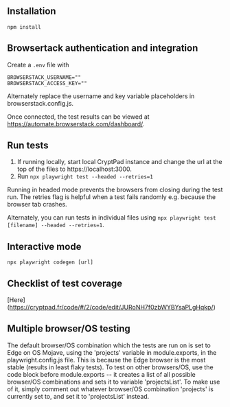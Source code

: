 ## Installation

`npm install`

## Browsertack authentication and integration

Create a `.env` file with

```env
BROWSERSTACK_USERNAME=""
BROWSERSTACK_ACCESS_KEY=""
```

Alternately replace the username and key variable placeholders in browserstack.config.js.

Once connected, the test results can be viewed at https://automate.browserstack.com/dashboard/.

## Run tests

1. If running locally, start local CryptPad instance and change the url at the top of the files to https://localhost:3000.
2. Run `npx playwright test --headed --retries=1`

Running in headed mode prevents the browsers from closing during the test run.
The retries flag is helpful when a test fails randomly e.g. because the browser tab crashes. 

Alternately, you can run tests in individual files using `npx playwright test [filename] --headed --retries=1`.

## Interactive mode

`npx playwright codegen [url]`

## Checklist of test coverage 

[Here] (https://cryptpad.fr/code/#/2/code/edit/JURoNH7f0zbWYBYsaPLgHqkp/)

## Multiple browser/OS testing

The default browser/OS combination which the tests are run on is set to Edge on OS Mojave, using the 'projects' variable in module.exports, in the playwright.config.js file. This is because the Edge browser is the most stable (results in least flaky tests).
To test on other browsers/OS, use the code block before module.exports -- it creates a list of all possible browser/OS combinations and sets it to variable 'projectsList'. To make use of it, simply comment out whatever browser/OS combination 'projects' is currently set to, and set it to 'projectsList' instead.

